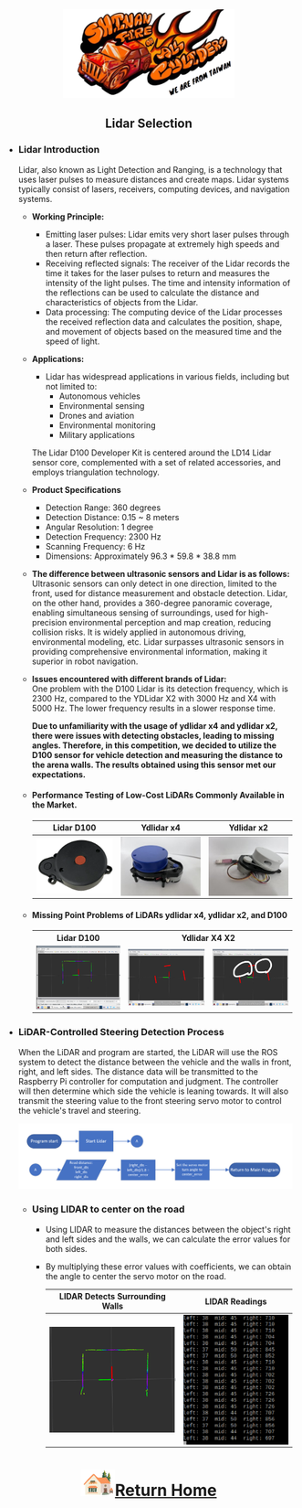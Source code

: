 <div align="center"><img src="../../other/img/logo.png" width="300" alt=" logo"></div>

## <div align="center"> Lidar Selection </div> 
 - ### Lidar Introduction
    Lidar, also known as Light Detection and Ranging, is a technology that uses laser pulses to measure distances and create maps. Lidar systems typically consist of lasers, receivers, computing devices, and navigation systems.

   - __Working Principle:__
      - Emitting laser pulses: Lidar emits very short laser pulses through a laser. These pulses propagate at extremely high speeds and then return after reflection.  
      - Receiving reflected signals: The receiver of the Lidar records the time it takes for the laser pulses to return and measures the intensity of the light pulses. The time and intensity information of the reflections can be used to calculate the distance and characteristics of objects from the Lidar.  
      - Data processing: The computing device of the Lidar processes the received reflection data and calculates the position, shape, and movement of objects based on the measured time and the speed of light.

   - __Applications:__  
      - Lidar has widespread applications in various fields, including but not limited to:  
         - Autonomous vehicles
         - Environmental sensing 
         - Drones and aviation 
         - Environmental monitoring
         - Military applications  

      The Lidar D100 Developer Kit is centered around the LD14 Lidar sensor core, complemented with a set of related accessories, and employs triangulation technology.

    - __Product Specifications__
      - Detection Range: 360 degrees
      - Detection Distance: 0.15 ~ 8 meters
      - Angular Resolution: 1 degree
      - Detection Frequency: 2300 Hz
      - Scanning Frequency: 6 Hz
      - Dimensions: Approximately 96.3 * 59.8 * 38.8 mm
 
   - __The difference between ultrasonic sensors and Lidar is as follows:__   
Ultrasonic sensors can only detect in one direction, limited to the front, used for distance measurement and obstacle detection. Lidar, on the other hand, provides a 360-degree panoramic coverage, enabling simultaneous sensing of surroundings, used for high-precision environmental perception and map creation, reducing collision risks. It is widely applied in autonomous driving, environmental modeling, etc. Lidar surpasses ultrasonic sensors in providing comprehensive environmental information, making it superior in robot navigation.  

   - __Issues encountered with different brands of Lidar:__  
One problem with the D100 Lidar is its detection frequency, which is 2300 Hz, compared to the YDLidar X2 with 3000 Hz and X4 with 5000 Hz. The lower frequency results in a slower response time.  

      __Due to unfamiliarity with the usage of ydlidar x4 and ydlidar x2, there were issues with detecting obstacles, leading to missing angles. Therefore, in this competition, we decided to utilize the D100 sensor for vehicle detection and measuring the distance to the arena walls. The results obtained using this sensor met our expectations.__

   - #### Performance Testing of Low-Cost LiDARs Commonly Available in the Market.
    
      |  Lidar D100    |  Ydlidar x4  |   Ydlidar x2    |      
      | :----: | :----: | :----:|
      |<img src="./img/Lidar-D100.png" width = "250"  alt="lidar D100  " align=center />|<img src="./img/Lidar_X2.jpg" width = "250" alt=" ydlidar x4" align=center />|<img src="./img/Lidar_X4.jpg" width = "250" alt="ydlidar x2" align=center />|


   - #### Missing Point Problems of LiDARs ydlidar x4, ydlidar x2, and D100

      <div align="center">
      <table>
         <tr >
         <th> Lidar D100</th>
         <th colspan="2"  >Ydlidar X4 X2</th>
         </tr>
         <tr >
         <td><img src="./img/D100.png" width = "400"  /></td>
         <td><img src="./img/Lidar_X2_X4_error1.jpg" width = "400"  /></td>
         <td><img src="./img/Lidar_X2_X4_error.jpg" width = "400" /></td>
         </tr>
      </table>   
      </div> 

- ### LiDAR-Controlled Steering Detection Process
   When the LiDAR and program are started, the LiDAR will use the ROS system to detect the distance between the vehicle and the walls in front, right, and left sides. The distance data will be transmitted to the Raspberry Pi controller for computation and judgment. The controller will then determine which side the vehicle is leaning towards. It will also transmit the steering value to the front steering servo motor to control the vehicle's travel and steering.  

   <img src="./img/Lidar.png">  

   - ###  Using LIDAR to center on the road
      - Using LIDAR to measure the distances between the object's right and left sides and the walls, we can calculate the error values for both sides.  
      - By multiplying these error values with coefficients, we can obtain the angle to center the servo motor on the road.  
         
         |LIDAR Detects Surrounding Walls|LIDAR Readings|
         |:---:|:---:|
         |<img src="../../src/Image_Processing_and_Predictions/img/LIDAR_Detecting_Walls.png" width = "350" alt="LIDAR_Detecting_Walls" align=center />|<img src="../../src/Image_Processing_and_Predictions/img/LIDAR_readings.png" width = "300" alt="LIDAR_Detecting_Walls" align=center />|

# <div align="center">![HOME](../../other/img/Home.png)[Return Home](../../)</div>  
